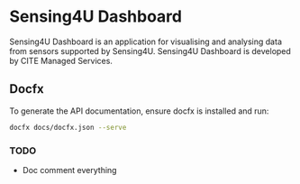 # Sensing4U Dashboard

Sensing4U Dashboard is an application for visualising and analysing data from
sensors supported by Sensing4U.
Sensing4U Dashboard is developed by CITE Managed Services.

## Docfx

To generate the API documentation, ensure docfx is installed and run:

```sh
docfx docs/docfx.json --serve
```

### TODO

-   Doc comment everything
